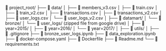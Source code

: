 📁 project_root/
├── 📁 data/
│   ├── 📄 members_v3.csv
│   ├── 📄 train.csv
│   ├── 📄 train_v2.csv
│   ├── 📄 transactions.csv
│   ├── 📄 transactions_v2.csv
│   ├── 📄 user_logs.csv
│   └── 📄 user_logs_v2.csv
│
├── 📁 datamart/
│   └── 📁 bronze/ 
│       └── 📁 user_logs/ (zipped file from google drive)
│           ├── 📁 year=2015/
│           ├── 📁 year=2016/
│           └── 📁 year=2017/
│
├── 📁 utils/
│
├── 📄 .gitignore
├── 📄 bronze_user_logs.ipynb
├── 📄 data_exploration.ipynb
├── 📄 docker-compose.yaml
├── 📄 Dockerfile
├── 📄 Readme.md
└── 📄 requirements.txt


